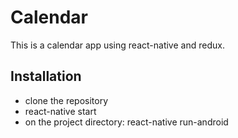 # Calendar
This is a calendar app using react-native and redux.

## Installation
 - clone the repository
 - react-native start
 - on the project directory: react-native run-android
